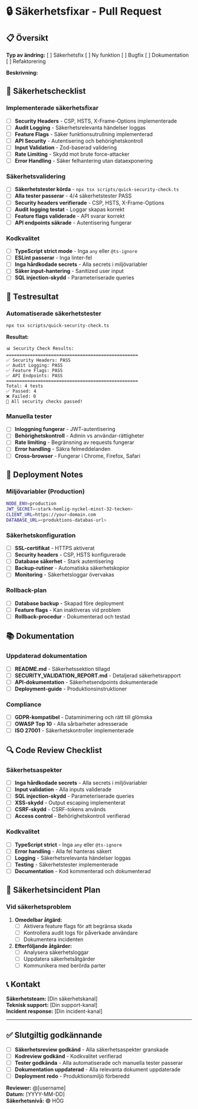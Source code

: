 # 🔒 Säkerhetsfixar - Pull Request

## 📋 Översikt

**Typ av ändring:** [ ] Säkerhetsfix [ ] Ny funktion [ ] Bugfix [ ] Dokumentation [ ] Refaktorering

**Beskrivning:**
<!-- Beskriv kortfattat vad som ändrats och varför -->

## 🔐 Säkerhetschecklist

### Implementerade säkerhetsfixar
- [ ] **Security Headers** - CSP, HSTS, X-Frame-Options implementerade
- [ ] **Audit Logging** - Säkerhetsrelevanta händelser loggas
- [ ] **Feature Flags** - Säker funktionsutrullning implementerad
- [ ] **API Security** - Autentisering och behörighetskontroll
- [ ] **Input Validation** - Zod-baserad validering
- [ ] **Rate Limiting** - Skydd mot brute force-attacker
- [ ] **Error Handling** - Säker felhantering utan dataexponering

### Säkerhetsvalidering
- [ ] **Säkerhetstester körda** - `npx tsx scripts/quick-security-check.ts`
- [ ] **Alla tester passerar** - 4/4 säkerhetstester PASS
- [ ] **Security headers verifierade** - CSP, HSTS, X-Frame-Options
- [ ] **Audit logging testat** - Loggar skapas korrekt
- [ ] **Feature flags validerade** - API svarar korrekt
- [ ] **API endpoints säkrade** - Autentisering fungerar

### Kodkvalitet
- [ ] **TypeScript strict mode** - Inga `any` eller `@ts-ignore`
- [ ] **ESLint passerar** - Inga linter-fel
- [ ] **Inga hårdkodade secrets** - Alla secrets i miljövariabler
- [ ] **Säker input-hantering** - Sanitized user input
- [ ] **SQL injection-skydd** - Parameteriserade queries

## 🧪 Testresultat

### Automatiserade säkerhetstester
```bash
npx tsx scripts/quick-security-check.ts
```

**Resultat:**
```
📊 Security Check Results:
==================================================
✅ Security Headers: PASS
✅ Audit Logging: PASS  
✅ Feature Flags: PASS
✅ API Endpoints: PASS
==================================================
Total: 4 tests
✅ Passed: 4
❌ Failed: 0
🎉 All security checks passed!
```

### Manuella tester
- [ ] **Inloggning fungerar** - JWT-autentisering
- [ ] **Behörighetskontroll** - Admin vs användar-rättigheter
- [ ] **Rate limiting** - Begränsning av requests fungerar
- [ ] **Error handling** - Säkra felmeddelanden
- [ ] **Cross-browser** - Fungerar i Chrome, Firefox, Safari

## 🚀 Deployment Notes

### Miljövariabler (Production)
```bash
NODE_ENV=production
JWT_SECRET=<stark-hemlig-nyckel-minst-32-tecken>
CLIENT_URL=https://your-domain.com
DATABASE_URL=<produktions-databas-url>
```

### Säkerhetskonfiguration
- [ ] **SSL-certifikat** - HTTPS aktiverat
- [ ] **Security headers** - CSP, HSTS konfigurerade
- [ ] **Database säkerhet** - Stark autentisering
- [ ] **Backup-rutiner** - Automatiska säkerhetskopior
- [ ] **Monitoring** - Säkerhetsloggar övervakas

### Rollback-plan
- [ ] **Database backup** - Skapad före deployment
- [ ] **Feature flags** - Kan inaktiveras vid problem
- [ ] **Rollback-procedur** - Dokumenterad och testad

## 📚 Dokumentation

### Uppdaterad dokumentation
- [ ] **README.md** - Säkerhetssektion tillagd
- [ ] **SECURITY_VALIDATION_REPORT.md** - Detaljerad säkerhetsrapport
- [ ] **API-dokumentation** - Säkerhetsendpoints dokumenterade
- [ ] **Deployment-guide** - Produktionsinstruktioner

### Compliance
- [ ] **GDPR-kompatibel** - Dataminimering och rätt till glömska
- [ ] **OWASP Top 10** - Alla sårbarheter adresserade
- [ ] **ISO 27001** - Säkerhetskontroller implementerade

## 🔍 Code Review Checklist

### Säkerhetsaspekter
- [ ] **Inga hårdkodade secrets** - Alla secrets i miljövariabler
- [ ] **Input validation** - Alla inputs validerade
- [ ] **SQL injection-skydd** - Parameteriserade queries
- [ ] **XSS-skydd** - Output escaping implementerat
- [ ] **CSRF-skydd** - CSRF-tokens används
- [ ] **Access control** - Behörighetskontroll verifierad

### Kodkvalitet
- [ ] **TypeScript strict** - Inga `any` eller `@ts-ignore`
- [ ] **Error handling** - Alla fel hanteras säkert
- [ ] **Logging** - Säkerhetsrelevanta händelser loggas
- [ ] **Testing** - Säkerhetstester implementerade
- [ ] **Documentation** - Kod kommenterad och dokumenterad

## 🚨 Säkerhetsincident Plan

### Vid säkerhetsproblem
1. **Omedelbar åtgärd:**
   - [ ] Aktivera feature flags för att begränsa skada
   - [ ] Kontrollera audit logs för påverkade användare
   - [ ] Dokumentera incidenten

2. **Efterföljande åtgärder:**
   - [ ] Analysera säkerhetsloggar
   - [ ] Uppdatera säkerhetsåtgärder
   - [ ] Kommunikera med berörda parter

## 📞 Kontakt

**Säkerhetsteam:** [Din säkerhetskanal]  
**Teknisk support:** [Din support-kanal]  
**Incident response:** [Din incident-kanal]

---

## ✅ Slutgiltig godkännande

- [ ] **Säkerhetsreview godkänd** - Alla säkerhetsaspekter granskade
- [ ] **Kodreview godkänd** - Kodkvalitet verifierad
- [ ] **Tester godkända** - Alla automatiserade och manuella tester passerar
- [ ] **Dokumentation uppdaterad** - Alla relevanta dokument uppdaterade
- [ ] **Deployment redo** - Produktionsmiljö förberedd

**Reviewer:** @[username]  
**Datum:** [YYYY-MM-DD]  
**Säkerhetsnivå:** 🟢 HÖG
